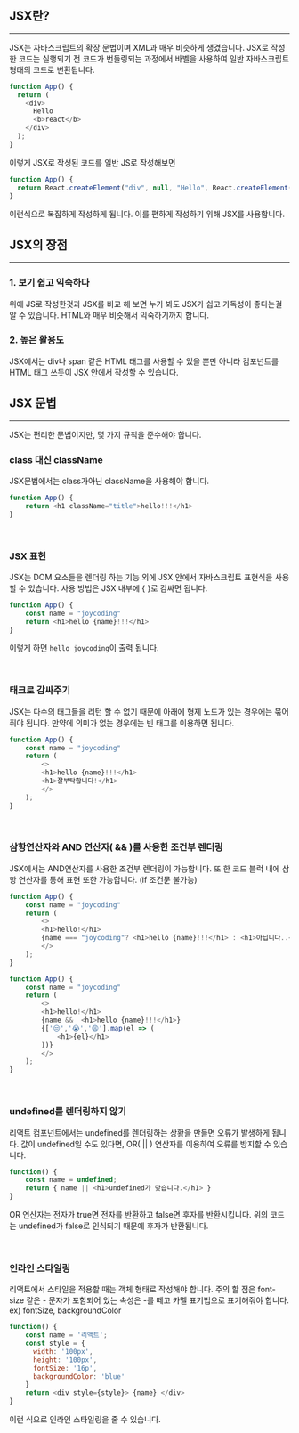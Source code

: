 ## JSX란?

---

JSX는 자바스크립트의 확장 문법이며 XML과 매우 비슷하게 생겼습니다. JSX로 작성한 코드는 실행되기 전 코드가 번들링되는 과정에서 바벨을 사용하여 일반 자바스크립트 형태의 코드로 변환됩니다.

```javascript
function App() {
  return (
    <div>
      Hello
      <b>react</b>
    </div>
  );
}
```
이렇게 JSX로 작성된 코드를 일반 JS로 작성해보면

```javascript
function App() {
  return React.createElement("div", null, "Hello", React.createElement("b", null, "react"));
}
```

이런식으로 복잡하게 작성하게 됩니다. 이를 편하게 작성하기 위해 JSX를 사용합니다.  


## JSX의 장점

---

### 1. 보기 쉽고 익숙하다

위에 JS로 작성한것과 JSX를 비교 해 보면 누가 봐도 JSX가 쉽고 가독성이 좋다는걸 알 수 있습니다. HTML와 매우 비슷해서 익숙하기까지 합니다.

### 2. 높은 활용도

JSX에서는 div나 span 같은 HTML 태그를 사용할 수 있을 뿐만 아니라 컴포넌트를 HTML 태그 쓰듯이 JSX 안에서 작성할 수 있습니다.  



## JSX 문법

---

JSX는 편리한 문법이지만, 몇 가지 규칙을 준수해야 합니다.  

### class 대신 className

JSX문법에서는 class가아닌 className을 사용해야 합니다.

```javascript
function App() {
	return <h1 className="title">hello!!!</h1>
}
```
</br>

### JSX 표현

JSX는 DOM 요소들을 렌더링 하는 기능 외에 JSX 안에서 자바스크립트 표현식을 사용 할 수 있습니다. 사용 방법은 JSX 내부에 { }로 감싸면 됩니다.

```javascript
function App() {
    const name = "joycoding"
	return <h1>hello {name}!!!</h1>
}
```
이렇게 하면 `hello joycoding`이 출력 됩니다.

</br>

### 태크로 감싸주기

JSX는 다수의 태그들을 리턴 할 수 없기 때문에 아래에 형제 노드가 있는 경우에는 묶어 줘야 됩니다. 만약에 의미가 없는 경우에는 빈 태그를 이용하면 됩니다. 

```javascript
function App() {
    const name = "joycoding"
	return (
        <>
        <h1>hello {name}!!!</h1>
        <h1>잘부탁합니다!</h1>
        </>
    );
}
```
</br>

### 삼항연산자와 AND 연산자( && )를 사용한 조건부 렌더링

JSX에서는 AND연산자를 사용한 조건부 렌더링이 가능합니다. 또 한 코드 블럭 내에 삼항 연산자를 통해 표현 또한 가능합니다. (if 조건문 불가능)

```javascript
function App() {
    const name = "joycoding"
	return (
        <>
        <h1>hello!</h1>
        {name === "joycoding"? <h1>hello {name}!!!</h1> : <h1>아닙니다..</h1>}
        </>
    );
}
```

```javascript
function App() {
    const name = "joycoding"
	return (
        <>
        <h1>hello!</h1>
        {name &&  <h1>hello {name}!!!</h1>}
        {['😒','😭','😩'].map(el => (
            <h1>{el}</h1>
        ))}
        </>
    );
}
```
</br>

### undefined를 렌더링하지 않기
리액트 컴포넌트에서는 undefined를 렌더링하는 상황을 만들면 오류가 발생하게 됩니다.
값이 undefined일 수도 있다면, OR( || ) 연산자를 이용하여 오류를 방지할 수 있습니다.
```javascript
function() {
	const name = undefined;
	return { name || <h1>undefined가 맞습니다.</h1> }
}
```
OR 연산자는 전자가 true면 전자를 반환하고 false면 후자를 반환시킵니다.
위의 코드는 undefined가 false로 인식되기 때문에 후자가 반환됩니다.

</br>

### 인라인 스타일링
리액트에서 스타일을 적용할 때는 객체 형태로 작성해야 합니다. 주의 할 점은 font-size 같은 - 문자가 포함되어 있는 속성은 -를 떼고 카멜 표기법으로 표기해줘야 합니다. ex) fontSize, backgroundColor
```javascript
function() {
	const name = '리액트';
	const style = {
      width: '100px',
      height: '100px',
      fontSize: '16p',
      backgroundColor: 'blue'
    }
	return <div style={style}> {name} </div>
}
```
이런 식으로 인라인 스타일링을 줄 수 있습니다.